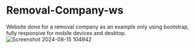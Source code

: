 # Removal-Company-ws
Website done for a removal company as an example only using bootstrap, fully responsive for mobile devices and desktop.
![Screenshot 2024-08-15 104942](https://github.com/user-attachments/assets/7a4bcddd-9412-4cd0-8bc0-340fc641bd57)
